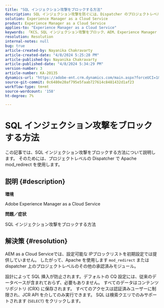 ```yaml
---
title: "SQL インジェクション攻撃をブロックする方法"
description: SQL インジェクション攻撃を防ぐには、Dispatcher のプロジェクトレベルで Apache mod_redirect を使用します。
solution: Experience Manager as a Cloud Service
product: Experience Manager as a Cloud Service
applies-to: "Experience Manager as a Cloud Service"
keywords: 「KCS、SQL インジェクション攻撃をブロック、AEM、Experience Manager as a Cloud Service」
resolution: Resolution
internal-notes: null
bug: true
article-created-by: Nayanika Chakravarty
article-created-date: "4/8/2024 5:25:28 PM"
article-published-by: Nayanika Chakravarty
article-published-date: "4/8/2024 5:34:29 PM"
version-number: 3
article-number: KA-20135
dynamics-url: "https://adobe-ent.crm.dynamics.com/main.aspx?forceUCI=1&pagetype=entityrecord&etn=knowledgearticle&id=5c07fdf9-ccf5-ee11-a1fe-6045bd006295"
source-git-commit: 0c6480e20af795e5faab727614c8481432d1af23
workflow-type: tm+mt
source-wordcount: '158'
ht-degree: 7%

---
```


# SQL インジェクション攻撃をブロックする方法


この記事では、SQL インジェクション攻撃をブロックする方法について説明します。 そのためには、プロジェクトレベルの Dispatcher で Apache mod_redirect を使用します。

## 説明 {#description}


<b>環境</b>

Adobe Experience Manager as a Cloud Service

<b>問題／症状</b>

SQL インジェクション攻撃をブロックする方法


## 解決策 {#resolution}


AEM as a Cloud Serviceでは、設定可能な IPブロックリストを初期設定では提供していません。 したがって、Apache を使用します `mod_redirect` または dispatcher 上のプロジェクトレベルのその他の承認済みモジュール。

設計によって SQL 挿入が防止されます。デフォルトの CQ 設定には、従来のデータベースが含まれておらず、必要もありません。 すべてのデータはコンテンツリポジトリ (CRX) に保存されます。 すべてのアクセスは認証済みユーザーに制限され、JCR API を介してのみ実行できます。 SQL は検索クエリでのみサポートされます (`SELECT`) をクリックします。
